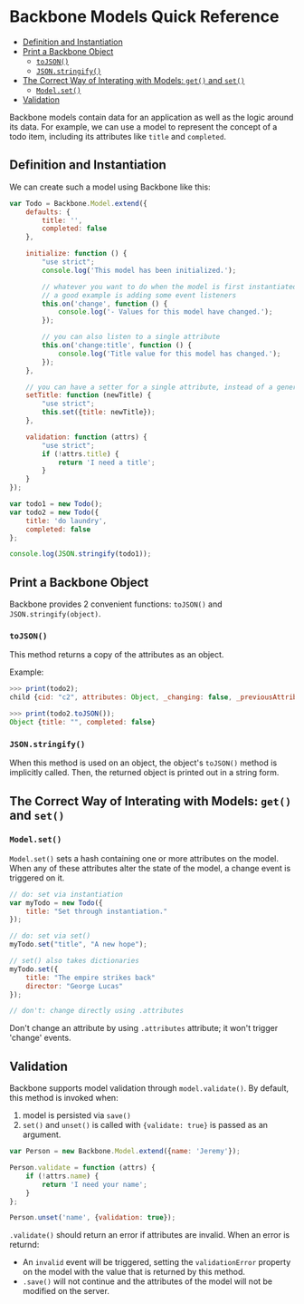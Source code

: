 # Backbone Models Quick Reference

* [Definition and Instantiation](#definition-and-instantiation)
* [Print a Backbone Object](#print-a-backbone-object)
	* [`toJSON()`](#tojson)
	* [`JSON.stringify()`](#jsonstringify)
* [The Correct Way of Interating with Models: `get()` and `set()`](#the-correct-way-of-interating-with-models-get-and-set)
	* [`Model.set()`](#modelset)
* [Validation](#validation)

Backbone models contain data for an application as well as the logic around its data. For example, we can use a model to represent the concept of a todo item, including its attributes like `title` and `completed`.

## Definition and Instantiation

We can create such a model using Backbone like this:

```javascript
var Todo = Backbone.Model.extend({
    defaults: {
        title: '',
        completed: false
    },

    initialize: function () {
        "use strict";
        console.log('This model has been initialized.');

        // whatever you want to do when the model is first instantiated
        // a good example is adding some event listeners
        this.on('change', function () {
            console.log('- Values for this model have changed.');
        });

        // you can also listen to a single attribute
        this.on('change:title', function () {
            console.log('Title value for this model has changed.');
        });
    },

    // you can have a setter for a single attribute, instead of a generic set()
    setTitle: function (newTitle) {
        "use strict";
        this.set({title: newTitle});
    },

    validation: function (attrs) {
        "use strict";
        if (!attrs.title) {
            return 'I need a title';
        }
    }
});

var todo1 = new Todo();
var todo2 = new Todo({
    title: 'do laundry',
    completed: false
};

console.log(JSON.stringify(todo1));
```

## Print a Backbone Object

Backbone provides 2 convenient functions: `toJSON()` and `JSON.stringify(object)`.

### `toJSON()`

This method returns a copy of the attributes as an object.

Example:

```javascript
>>> print(todo2);
child {cid: "c2", attributes: Object, _changing: false, _previousAttributes: Object, changed: Object…}

>>> print(todo2.toJSON());
Object {title: "", completed: false}
```

### `JSON.stringify()`

When this method is used on an object, the object's `toJSON()` method is implicitly called. Then, the returned object is printed out in a string form.

## The Correct Way of Interating with Models: `get()` and `set()`

### `Model.set()`

`Model.set()` sets a hash containing one or more attributes on the model. When any of these attributes alter the state of the model, a change event is triggered on it.

```javascript
// do: set via instantiation
var myTodo = new Todo({
    title: "Set through instantiation."
});

// do: set via set()
myTodo.set("title", "A new hope");

// set() also takes dictionaries
myTodo.set({
    title: "The empire strikes back"
    director: "George Lucas"
});

// don't: change directly using .attributes
```

Don't change an attribute by using `.attributes` attribute; it won't trigger 'change' events.

## Validation

Backbone supports model validation through `model.validate()`. By default, this method is invoked when:

1. model is persisted via `save()`
1. `set()` and `unset()` is called with `{validate: true}` is passed as an argument.

```javascript
var Person = new Backbone.Model.extend({name: 'Jeremy'});

Person.validate = function (attrs) {
    if (!attrs.name) {
        return 'I need your name';
    }
};

Person.unset('name', {validation: true});
```

`.validate()` should return an error if attributes are invalid. When an error is returnd:

* An `invalid` event will be triggered, setting the `validationError` property on the model with the value that is returned by this method.
* `.save()` will not continue and the attributes of the model will not be modified on the server.



